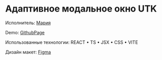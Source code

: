 # Адаптивное модальное окно UTK

Исполнитель: [Мария](https://t.me/MariiaBel)

Demo: [GithubPage](https://mariiabel.github.io/modal-utk/dist)

Использованные технологии: REACT • TS • JSX • CSS • VITE

Дизайн макет: [Figma](https://www.figma.com/design/YIHRBDsjmMotlqn7utKikI/%D0%A2%D0%B5%D1%81%D1%82%D0%BE%D0%B2%D0%BE%D0%B5-%D0%B7%D0%B0%D0%B4%D0%B0%D0%BD%D0%B8%D0%B5-U2C)
